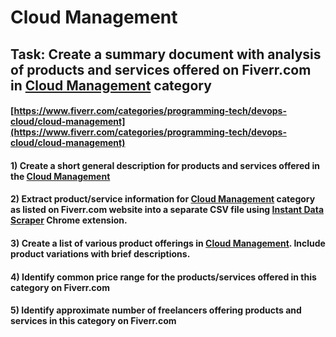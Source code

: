 # Cloud Management
## Task: Create a summary document with analysis of products and services offered on Fiverr.com in [Cloud Management](https://www.fiverr.com/categories/programming-tech/devops-cloud/cloud-management) category
#### [https://www.fiverr.com/categories/programming-tech/devops-cloud/cloud-management](https://www.fiverr.com/categories/programming-tech/devops-cloud/cloud-management)
#### 1) Create a short general description for products and services offered in the [Cloud Management](https://www.fiverr.com/categories/programming-tech/devops-cloud/cloud-management)
#### 2) Extract product/service information for [Cloud Management](https://www.fiverr.com/categories/programming-tech/devops-cloud/cloud-management) category as listed on Fiverr.com website into a separate CSV file using [Instant Data Scraper](https://chrome.google.com/webstore/detail/instant-data-scraper/ofaokhiedipichpaobibbnahnkdoiiah) Chrome extension.
#### 3) Create a list of various product offerings in [Cloud Management](https://www.fiverr.com/categories/programming-tech/devops-cloud/cloud-management). Include product variations with brief descriptions.
#### 4) Identify common price range for the products/services offered in this category on Fiverr.com
#### 5) Identify approximate number of freelancers offering products and services in this category on Fiverr.com
